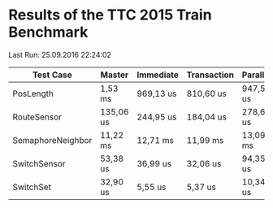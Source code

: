 # Results of the TTC 2015 Train Benchmark

Last Run: 25.09.2016 22:24:02

Test Case|Master|Immediate|Transaction|Parallel|M→I|M→T|M→P|I→T|I→P|T→P|
---------|------|---------|-----------|--------|---|---|---|---|---|---|
PosLength|1,53 ms|969,13 us|810,60 us|947,51 us|1,58x|1,89x|1,61x|1,20x|1,02x|0,86x|
RouteSensor|135,06 us|244,95 us|184,04 us|278,67 us|0,55x|0,73x|0,48x|1,33x|0,88x|0,66x|
SemaphoreNeighbor|11,22 ms|12,71 ms|11,99 ms|13,09 ms|0,88x|0,94x|0,86x|1,06x|0,97x|0,92x|
SwitchSensor|53,38 us|36,99 us|32,06 us|94,35 us|1,44x|1,66x|0,57x|1,15x|0,39x|0,34x|
SwitchSet|32,90 us|5,55 us|5,37 us|10,34 us|5,93x|6,13x|3,18x|1,03x|0,54x|0,52x|

